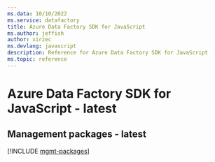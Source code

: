 ```yaml
---
ms.data: 10/10/2022
ms.service: datafactory
title: Azure Data Factory SDK for JavaScript
ms.author: jeffish
author: xirzec
ms.devlang: javascript
description: Reference for Azure Data Factory SDK for JavaScript
ms.topic: reference
---
```

# Azure Data Factory SDK for JavaScript - latest

## Management packages - latest
[!INCLUDE [mgmt-packages](data-factory-mgmt-index.md)]